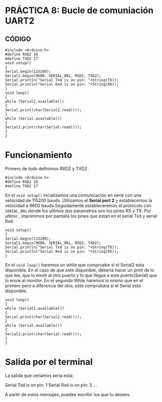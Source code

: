 
# PRÁCTICA 8: Bucle de comuniación UART2

## CÓDIGO

```
#include <Arduino.h>
#define RXD2 16
#define TXD2 17
void setup()
{
Serial.begin(115200);
Serial2.begin(9600, SERIAL_8N1, RXD2, TXD2);
Serial.println("Serial Txd is on pin: "+String(TX));
Serial.println("Serial Rxd is on pin: "+String(RX));
}
void loop()
{
while (Serial2.available())
{
Serial.print(char(Serial2.read()));
}
while (Serial.available())
{
Serial2.print(char(Serial.read()));
}
}
```
# Funcionamiento

Primero de todo definimos RXD2 y TXD2.

```
#include <Arduino.h>
#define RXD2 16
#define TXD2 17
```

En el `void setup()` incializamos una comunicación en serie con una velocidad de 115200 bauds. Utilizamos el **Serial port 2** y establecemos la velocidad a 9600 bauds.Seguidamente estableceremos el protocolo con `SERIAL_8N1` donde los ultimos dos parametros son los pines RX y TX. Por ultimo , imprimimos por pantalla los pines que estan en el serial Txd y serial Rxd.

```
void setup()
{
Serial.begin(115200);
Serial2.begin(9600, SERIAL_8N1, RXD2, TXD2);
Serial.println("Serial Txd is on pin: "+String(TX));
Serial.println("Serial Rxd is on pin: "+String(RX));
}
```
En el `void loop()` haremos un while que compruebe si el Serial2 esta disponible. En el caso de que este disponible, deberia hacer un print de lo que lee, que lo envié al otro puerto y lo que llegue a este puerto(Serial) que lo envie al monitor. En el segundo While haremos lo mismo que en el primero pero a diferencia del otro, este comprobara si el Serial esta disponible. 

```
void loop()
{
while (Serial2.available())
{
Serial.print(char(Serial2.read()));
}
while (Serial.available())
{
Serial2.print(char(Serial.read()));
}
}
```

# Salida por el terminal

La salida que veriamos seria esta:


Serial Txd is on pin: 1
Serial Rxd is on pin: 3
...

A partir de estos mensajes, puedes escribir los que tu desees.







